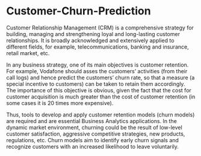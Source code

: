 # Customer-Churn-Prediction
Customer Relationship Management (CRM) is a comprehensive strategy for building,
managing and strengthening loyal and long-lasting customer relationships. It is broadly
acknowledged and extensively applied to different fields, for example, telecommunications,
banking and insurance, retail market, etc.

In any business strategy, one of its main objectives is customer retention. For example,
Vodafone should asses the customers’ activities (from their call logs) and hence predict the
customers’ churn rate, so that a measure (a special incentive to customers) can be taken to
retain them accordingly. The importance of this objective is obvious, given the fact that the
cost for customer acquisition is much greater than the cost of customer retention (in some
cases it is 20 times more expensive).

Thus, tools to develop and apply customer retention models (churn models) are required and
are essential Business Analytics applications. In the dynamic market environment, churning
could be the result of low-level customer satisfaction, aggressive competitive strategies, new
products, regulations, etc. Churn models aim to identify early churn signals and recognize
customers with an increased likelihood to leave voluntarily.
